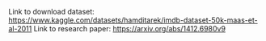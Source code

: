 Link to download dataset: https://www.kaggle.com/datasets/hamditarek/imdb-dataset-50k-maas-et-al-2011
Link to research paper: https://arxiv.org/abs/1412.6980v9
